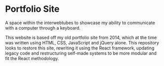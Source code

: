 # Portfolio Site

A space within the interwebtubes to showcase my ability to communicate with a computer through a keyboard.

This website is based off my old portfolio site from 2014, which at the time was written using HTML, CSS, JavaScript and jQuery alone. This repository looks to restore this site, rewriting it using the React framework, updating legacy code and restructuring self-made systems to be more modular and fit the React methodology.
